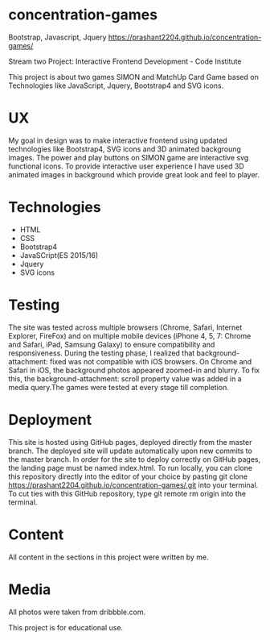 # concentration-games
Bootstrap, Javascript, Jquery  https://prashant2204.github.io/concentration-games/

Stream two Project: Interactive Frontend Development - Code Institute

This project is about two games SIMON and MatchUp Card Game based on Technologies like JavaScript, Jquery, Bootstrap4 and SVG icons.


# UX

My goal in design was to make interactive frontend using updated technologies like Bootstrap4, SVG icons and 3D animated backgroung images. The power and play buttons on SIMON game are interactive svg functional icons. 
To provide interactive user experience I have used 3D animated images in background which provide great look and feel to player. 


# Technologies

- HTML
- CSS
- Bootstrap4
- JavaSCript(ES 2015/16)
- Jquery
- SVG icons


# Testing
 
The site was tested across multiple browsers (Chrome, Safari, Internet Explorer, FireFox) and on multiple mobile devices (iPhone 4, 5, 7: Chrome and Safari, iPad, Samsung Galaxy) to ensure compatibility and responsiveness. During the testing phase, I realized that background-attachment: fixed was not compatible with iOS browsers. On Chrome and Safari in iOS, the background photos appeared zoomed-in and blurry. To fix this, the background-attachment: scroll property value was added in a media query.The games were tested at every stage till completion.


# Deployment

This site is hosted using GitHub pages, deployed directly from the master branch. The deployed site will update automatically upon new commits to the master branch. In order for the site to deploy correctly on GitHub pages, the landing page must be named index.html.
To run locally, you can clone this repository directly into the editor of your choice by pasting git clone https://prashant2204.github.io/concentration-games/.git into your terminal. To cut ties with this GitHub repository, type git remote rm origin into the terminal.


# Content

All content in the sections in this project were written by me.


# Media

All photos were taken from dribbble.com.

This project is for educational use.
